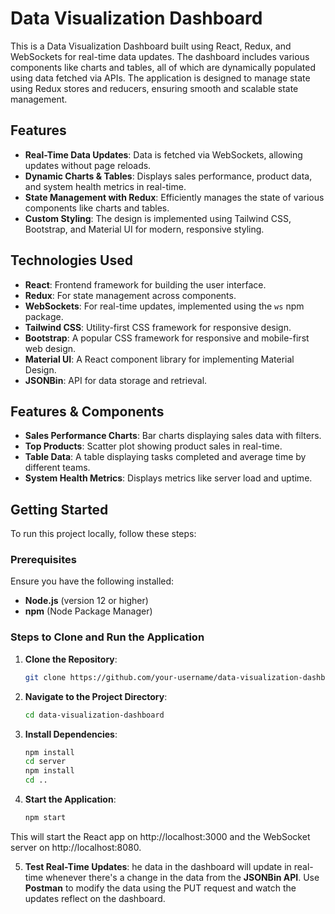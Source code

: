 # Data Visualization Dashboard

This is a Data Visualization Dashboard built using React, Redux, and WebSockets for real-time data updates. The dashboard includes various components like charts and tables, all of which are dynamically populated using data fetched via APIs. The application is designed to manage state using Redux stores and reducers, ensuring smooth and scalable state management.

## Features

- **Real-Time Data Updates**: Data is fetched via WebSockets, allowing updates without page reloads.
- **Dynamic Charts & Tables**: Displays sales performance, product data, and system health metrics in real-time.
- **State Management with Redux**: Efficiently manages the state of various components like charts and tables.
- **Custom Styling**: The design is implemented using Tailwind CSS, Bootstrap, and Material UI for modern, responsive styling.

## Technologies Used

- **React**: Frontend framework for building the user interface.
- **Redux**: For state management across components.
- **WebSockets**: For real-time updates, implemented using the `ws` npm package.
- **Tailwind CSS**: Utility-first CSS framework for responsive design.
- **Bootstrap**: A popular CSS framework for responsive and mobile-first web design.
- **Material UI**: A React component library for implementing Material Design.
- **JSONBin**: API for data storage and retrieval.

## Features & Components

- **Sales Performance Charts**: Bar charts displaying sales data with filters.
- **Top Products**: Scatter plot showing product sales in real-time.
- **Table Data**: A table displaying tasks completed and average time by different teams.
- **System Health Metrics**: Displays metrics like server load and uptime.

## Getting Started

To run this project locally, follow these steps:

### Prerequisites

Ensure you have the following installed:

- **Node.js** (version 12 or higher)
- **npm** (Node Package Manager)

### Steps to Clone and Run the Application

1. **Clone the Repository**:

   ```bash
   git clone https://github.com/your-username/data-visualization-dashboard.git

2. **Navigate to the Project Directory**:

   ```bash
   cd data-visualization-dashboard

3. **Install Dependencies**:

   ```bash
   npm install
   cd server
   npm install
   cd ..

4. **Start the Application**:

   ```bash
   npm start

  This will start the React app on http://localhost:3000 and the WebSocket server on http://localhost:8080.

5. **Test Real-Time Updates**:
he data in the dashboard will update in real-time whenever there's a change in the data from the **JSONBin API**. Use **Postman** to modify the data using the PUT request and watch the updates reflect on the dashboard.


